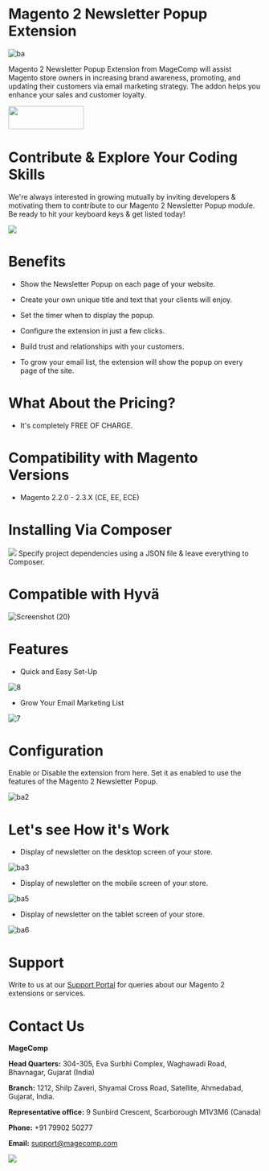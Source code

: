 # Magento 2 Newsletter Popup Extension

![ba](https://github.com/magecomp/magento2-newsletter-popup/assets/8856845/a2fc7a44-35de-4cbd-a68b-116b232cc10d)

Magento 2 Newsletter Popup Extension from MageComp will assist Magento store owners in increasing brand awareness, promoting, and updating their customers via email marketing strategy. The addon helps you enhance your sales and customer loyalty.

<a href="https://magecomp.com/magento-2-newsletter-popup.html" target="_blank"><img width="150" height="46" src="https://magecomp.com/media/button.webp"></a>

# Contribute & Explore Your Coding Skills

We're always interested in growing mutually by inviting developers & motivating them to contribute to our Magento 2 Newsletter Popup module. Be ready to hit your keyboard keys & get listed today!

<a href="https://github.com/magecomp/magento2-newsletter-popup/graphs/contributors">
  <img src="https://contrib.rocks/image?repo=magecomp/magento2-newsletter-popup" />
</a>

# Benefits

* Show the Newsletter Popup on each page of your website.

* Create your own unique title and text that your clients will enjoy.

* Set the timer when to display the popup.

* Configure the extension in just a few clicks.

*  Build trust and relationships with your customers.

*  To grow your email list, the extension will show the popup on every page of the site.

# What About the Pricing?

* It's completely FREE OF CHARGE.

# Compatibility with Magento Versions

* Magento 2.2.0 - 2.3.X (CE, EE, ECE)

# Installing Via Composer
  
<img src="https://i.ibb.co/NjGRFCt/composer.png">
Specify project dependencies using a JSON file & leave everything to Composer.

# Compatible with Hyvä 

![Screenshot (20)](https://github.com/magecomp/magento2-mobile-login-free/assets/8856845/c0a5c632-fa58-4b84-bba4-2a3d26e4358e)

# Features

* Quick and Easy Set-Up

![8](https://github.com/magecomp/magento2-newsletter-popup/assets/8856845/a082eca4-a146-4052-ab70-952030da6623)

* Grow Your Email Marketing List

![7](https://github.com/magecomp/magento2-newsletter-popup/assets/8856845/acc93b18-619c-48dd-a7a7-07afa353502c)

# Configuration

Enable or Disable the extension from here. Set it as enabled to use the features of the Magento 2 Newsletter Popup.

![ba2](https://github.com/magecomp/magento2-newsletter-popup/assets/8856845/35fe308e-a7ba-4c18-8008-a06862744d94)

# Let's see How it's Work
* Display of newsletter on the desktop screen of your store.

![ba3](https://github.com/magecomp/magento2-newsletter-popup/assets/8856845/01ee5e68-cea7-4f35-8e71-3757a0daab2f)

* Display of newsletter on the mobile screen of your store.

![ba5](https://github.com/magecomp/magento2-newsletter-popup/assets/8856845/2c2b3f62-877b-4f85-b1b8-0f48a5480fea)

* Display of newsletter on the tablet screen of your store.

![ba6](https://github.com/magecomp/magento2-newsletter-popup/assets/8856845/18f24133-c75b-489b-8da2-a835665e127a)

# Support

Write to us at our [Support Portal](https://magecomp.com/support/) for queries about our Magento 2 extensions or services.

# Contact Us
**MageComp**

**Head Quarters:** 304-305, Eva Surbhi Complex, Waghawadi Road, Bhavnagar, Gujarat (India)

**Branch:** 1212, Shilp Zaveri, Shyamal Cross Road, Satellite, Ahmedabad, Gujarat, India.

**Representative office:** 9 Sunbird Crescent, Scarborough M1V3M6 (Canada)

**Phone:** +91 79902 50277

**Email:** [support@magecomp.com](mailto:support@magecomp.com)

<img src="https://magecomp.com/media/logo/websites/1/Magecomp_Logo_251x51.png">
